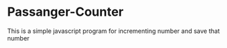 # Passanger-Counter
This is a simple javascript program for incrementing number and save that number 

